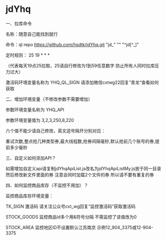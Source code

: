 
# jdYhq
一、拉库命令

名称：随意自己能找到就行

命令：ql repo https://github.com/hsdtk/jdYhq.git "jd_" "" "^jd[^_]"

定时规则： 25 19 * * *

（代表每天19点25拉取，25请自行修改为1到59任意数字 防止所有人同时拉库压力过大）

激活码环境变量名称为 YHQ_QL_SIGN 请添加微信cxtwg22回复”青龙“查看如何获取

二、增加环境变量（不修改参数不需要增加）

参数环境变量名称为  YHQ_API

参数环境变量值为 3,2,3,250,8,220  

六个值不能少请自己修改，英文逗号隔开分别对应： 

重试次数,整点抢几种类型券,最大线程数,抢券间隔毫秒,默认抢前几个账号的券,提前多少毫秒



三、自定义如何添加API？

如需增加自定义api请复制jdYhqApiList.js改名为jdYhqApiListMy.js放于同一目录 然后修改新文件里面的券 注意会同时加载2个文件的券 所以请不要有重复的券


四、如何监控商品库存（不监控不用加）？

监控商品库存环境变量：

TK_SIGN 激活码 请关注公众号cxt_wg回复“监控激活码”获取激活码

STOCK_GOODS 监控商品Id多个用&符号分隔 不需监控了该值改为0

STOCK_AREA 监控地区ID不设置默认江苏南京 示例12_904_3375或12-904-3375



